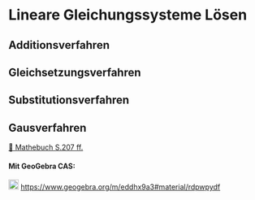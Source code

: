 # Lineare Gleichungssysteme Lösen


## Additionsverfahren

## Gleichsetzungsverfahren

## Substitutionsverfahren

## Gausverfahren

[📘 Mathebuch S.207 ff.](https://cloud.mrsie.de/index.php/f/89871)

#### Mit GeoGebra CAS:
<img src="https://upload.wikimedia.org/wikipedia/commons/5/57/Geogebra.svg" alt="GeoGebra Logo" width="20"/> https://www.geogebra.org/m/eddhx9a3#material/rdpwpydf
